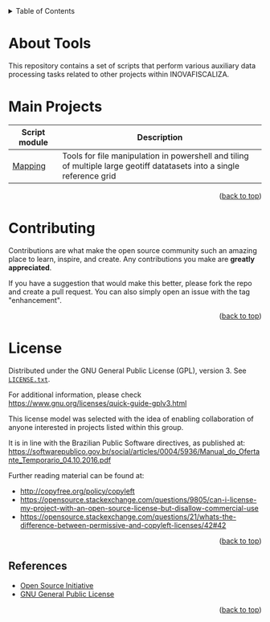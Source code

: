 <details>
    <summary>Table of Contents</summary>
    <ol>
        <li><a href="#about-Mapping">About Mapping</a></li>
        <li><a href="#Scripts_and_Files">Algorithm Overview</a></li>
        <li><a href="#setup">Setup</a></li>
        <li><a href="#roadmap">Roadmap</a></li>
        <li><a href="#contributing">Contributing</a></li>
        <li><a href="#license">License</a></li>
    </ol>
</details>

# About Tools

This repository contains a set of scripts that perform various auxiliary data processing tasks related to other projects within INOVAFISCALIZA.

# Main Projects

| Script module | Description |
| --- | --- |
| [Mapping](./Mapping/README.md) | Tools for file manipulation in powershell and tiling of multiple large geotiff datatasets into a single reference grid |


<p align="right">(<a href="#indexerd-md-top">back to top</a>)</p>


<!-- CONTRIBUTING -->
# Contributing

Contributions are what make the open source community such an amazing place to learn, inspire, and create. Any contributions you make are **greatly appreciated**.

If you have a suggestion that would make this better, please fork the repo and create a pull request. You can also simply open an issue with the tag "enhancement".

<p align="right">(<a href="#indexerd-md-top">back to top</a>)</p>

<!-- LICENSE -->
# License

Distributed under the GNU General Public License (GPL), version 3. See [`LICENSE.txt`](../../LICENSE).

For additional information, please check <https://www.gnu.org/licenses/quick-guide-gplv3.html>

This license model was selected with the idea of enabling collaboration of anyone interested in projects listed within this group.

It is in line with the Brazilian Public Software directives, as published at: <https://softwarepublico.gov.br/social/articles/0004/5936/Manual_do_Ofertante_Temporario_04.10.2016.pdf>

Further reading material can be found at:

* <http://copyfree.org/policy/copyleft>
* <https://opensource.stackexchange.com/questions/9805/can-i-license-my-project-with-an-open-source-license-but-disallow-commercial-use>
* <https://opensource.stackexchange.com/questions/21/whats-the-difference-between-permissive-and-copyleft-licenses/42#42>

<p align="right">(<a href="#indexerd-md-top">back to top</a>)</p>

<!-- ACKNOWLEDGMENTS -->
## References

* [Open Source Initiative](https://opensource.org/licenses)
* [GNU General Public License](https://www.gnu.org/licenses/gpl-3.0.html)
  
<p align="right">(<a href="#indexerd-md-top">back to top</a>)</p>

